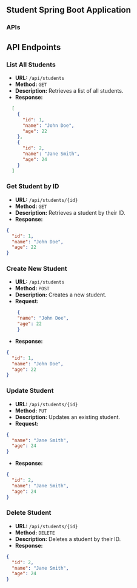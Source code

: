 ## Student Spring Boot Application

### APIs

## API Endpoints

### List All Students

- **URL:** `/api/students`
- **Method:** `GET`
- **Description:** Retrieves a list of all students.
- **Response:**

```json
  [
    {
      "id": 1,
      "name": "John Doe",
      "age": 22
    },
    {
      "id": 2,
      "name": "Jane Smith",
      "age": 24
    }
  ]
```

### Get Student by ID

- **URL:** `/api/students/{id}`
- **Method:** `GET`
- **Description:** Retrieves a student by their ID.
- **Response:**

```json
{
  "id": 1,
  "name": "John Doe",
  "age": 22
}

```

### Create New Student

- **URL:** `/api/students`
- **Method:** `POST`
- **Description:** Creates a new student.
- **Request:**
    
```json
    {
    "name": "John Doe",
    "age": 22
    }
```

- **Response:**

```json
{
  "id": 1,
  "name": "John Doe",
  "age": 22
}
```

### Update Student

- **URL:** `/api/students/{id}`
- **Method:** `PUT`
- **Description:** Updates an existing student.
- **Request:**

```json
{
  "name": "Jane Smith",
  "age": 24
}
```

- **Response:**

```json
{
  "id": 2,
  "name": "Jane Smith",
  "age": 24
}
```


### Delete Student

- **URL:** `/api/students/{id}`
- **Method:** `DELETE`
- **Description:** Deletes a student by their ID.
- **Response:**

```json
{
  "id": 2,
  "name": "Jane Smith",
  "age": 24
}
```
